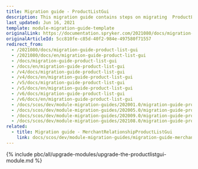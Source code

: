 ```yaml
---
title: Migration guide - ProductListGui
description: This migration guide contains steps on migrating  ProductListGui to the major release versions.
last_updated: Jun 16, 2021
template: module-migration-guide-template
originalLink: https://documentation.spryker.com/2021080/docs/migration-guide-product-list-gui
originalArticleId: 5cc810fe-c85d-40f2-984e-497580f71557
redirect_from:
  - /2021080/docs/migration-guide-product-list-gui
  - /2021080/docs/en/migration-guide-product-list-gui
  - /docs/migration-guide-product-list-gui
  - /docs/en/migration-guide-product-list-gui
  - /v4/docs/migration-guide-product-list-gui
  - /v4/docs/en/migration-guide-product-list-gui
  - /v5/docs/migration-guide-product-list-gui
  - /v5/docs/en/migration-guide-product-list-gui
  - /v6/docs/migration-guide-product-list-gui
  - /v6/docs/en/migration-guide-product-list-gui
  - /docs/scos/dev/module-migration-guides/202001.0/migration-guide-productlistgui.html
  - /docs/scos/dev/module-migration-guides/202005.0/migration-guide-productlistgui.html
  - /docs/scos/dev/module-migration-guides/202009.0/migration-guide-productlistgui.html
  - /docs/scos/dev/module-migration-guides/202108.0/migration-guide-productlistgui.html
related:
  - title: Migration guide - MerchantRelationshipProductListGui
    link: docs/scos/dev/module-migration-guides/migration-guide-merchantrelationshipproductlistgui.html
---
```


{% include pbc/all/upgrade-modules/upgrade-the-productlistgui-module.md %} <!-- To edit, see /_includes/pbc/all/upgrade-modules/upgrade-the-productlistgui-module.md -->
